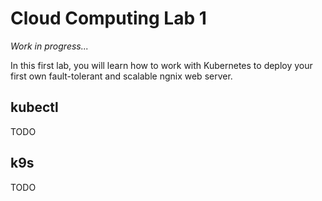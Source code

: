 # Cloud Computing Lab 1

_Work in progress..._

In this first lab, you will learn how to work with Kubernetes to deploy your first own fault-tolerant and scalable ngnix web server.

## kubectl
TODO

## k9s
TODO